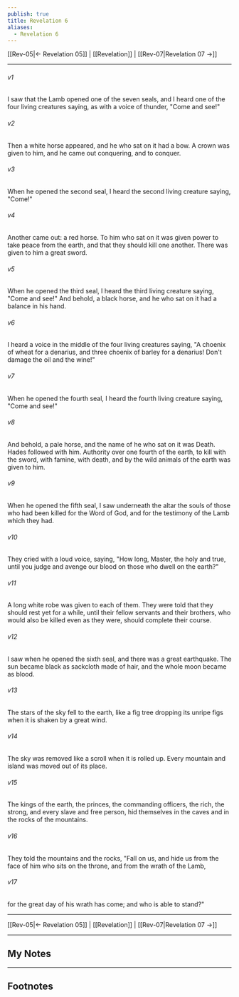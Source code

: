 ```yaml
---
publish: true
title: Revelation 6
aliases:
  - Revelation 6
---
```


[[Rev-05|← Revelation 05]] | [[Revelation]] | [[Rev-07|Revelation 07 →]]
***



###### v1 
I saw that the Lamb opened one of the seven seals, and I heard one of the four living creatures saying, as with a voice of thunder, "Come and see!" 

###### v2 
Then a white horse appeared, and he who sat on it had a bow. A crown was given to him, and he came out conquering, and to conquer. 

###### v3 
When he opened the second seal, I heard the second living creature saying, "Come!" 

###### v4 
Another came out: a red horse. To him who sat on it was given power to take peace from the earth, and that they should kill one another. There was given to him a great sword. 

###### v5 
When he opened the third seal, I heard the third living creature saying, "Come and see!" And behold, a black horse, and he who sat on it had a balance in his hand. 

###### v6 
I heard a voice in the middle of the four living creatures saying, "A choenix of wheat for a denarius, and three choenix of barley for a denarius! Don't damage the oil and the wine!" 

###### v7 
When he opened the fourth seal, I heard the fourth living creature saying, "Come and see!" 

###### v8 
And behold, a pale horse, and the name of he who sat on it was Death. Hades followed with him. Authority over one fourth of the earth, to kill with the sword, with famine, with death, and by the wild animals of the earth was given to him. 

###### v9 
When he opened the fifth seal, I saw underneath the altar the souls of those who had been killed for the Word of God, and for the testimony of the Lamb which they had. 

###### v10 
They cried with a loud voice, saying, "How long, Master, the holy and true, until you judge and avenge our blood on those who dwell on the earth?" 

###### v11 
A long white robe was given to each of them. They were told that they should rest yet for a while, until their fellow servants and their brothers, who would also be killed even as they were, should complete their course. 

###### v12 
I saw when he opened the sixth seal, and there was a great earthquake. The sun became black as sackcloth made of hair, and the whole moon became as blood. 

###### v13 
The stars of the sky fell to the earth, like a fig tree dropping its unripe figs when it is shaken by a great wind. 

###### v14 
The sky was removed like a scroll when it is rolled up. Every mountain and island was moved out of its place. 

###### v15 
The kings of the earth, the princes, the commanding officers, the rich, the strong, and every slave and free person, hid themselves in the caves and in the rocks of the mountains. 

###### v16 
They told the mountains and the rocks, "Fall on us, and hide us from the face of him who sits on the throne, and from the wrath of the Lamb, 

###### v17 
for the great day of his wrath has come; and who is able to stand?"

***
[[Rev-05|← Revelation 05]] | [[Revelation]] | [[Rev-07|Revelation 07 →]]

---
## My Notes

---
## Footnotes